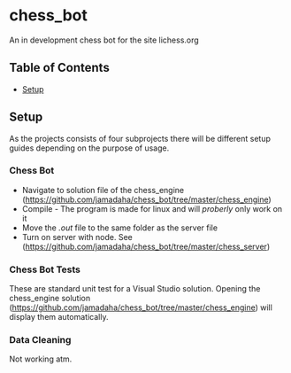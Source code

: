 # chess_bot
An in development chess bot for the site lichess.org

## Table of Contents
* [Setup](#Setup)

## Setup
As the projects consists of four subprojects there will be different setup guides depending on the purpose of usage.

### Chess Bot
* Navigate to solution file of the chess_engine (https://github.com/jamadaha/chess_bot/tree/master/chess_engine)
* Compile - The program is made for linux and will *proberly* only work on it
* Move the *.out* file to the same folder as the server file 
* Turn on server with node. See (https://github.com/jamadaha/chess_bot/tree/master/chess_server)

### Chess Bot Tests
These are standard unit test for a Visual Studio solution. Opening the chess_engine solution (https://github.com/jamadaha/chess_bot/tree/master/chess_engine) will display them automatically.

### Data Cleaning
Not working atm. 
